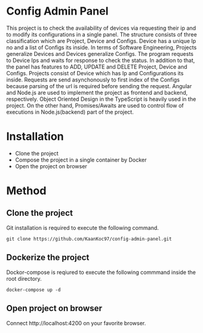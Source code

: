 # Config Admin Panel
 This project is to check the availability of devices via requesting their ip and to modify its configurations in a single panel.  The structure consists of three classification which are Project, Device and Configs. Device has a unique Ip no and a list of Configs its inside. 
 In terms of Software Engineering, Projects generalize Devices and Devices generalize Configs. The program requests to Device Ips and waits for response to check the status. In addition to that, the panel has features to ADD, UPDATE and DELETE Project, Device and Configs. Projects consist of Device
which has Ip and Configurations its inside. Requests are send asynchonously to first index of the Configs because parsing of the url is required before sending the request. 
 Angular and Node.js are used to implement the project as 
frontend and backend, respectively. Object Oriented Design in the TypeScript is heavily used in the project. On the other hand, Promises/Awaits are used to control flow of executions in Node.js(backend) part of the project.
# Installation
  * Clone the project
  * Compose the project in a single container by Docker
  * Open the project on browser
# Method 
## Clone the project
Git installation is required to execute the following command.
```
git clone https://github.com/KaanKoc97/config-admin-panel.git
```
## Dockerize the project
Dockor-compose is reqiured to execute the following commmand inside the root directory.
```
docker-compose up -d
```
## Open project on browser
Connect http://localhost:4200 on your favorite browser.
